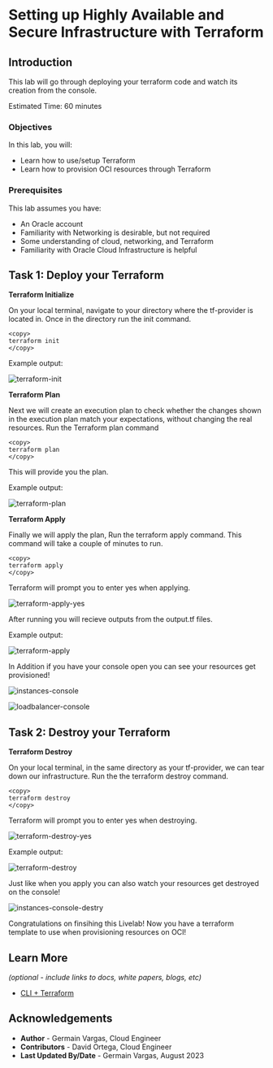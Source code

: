 # Setting up Highly Available and Secure Infrastructure with Terraform

## Introduction

This lab will go through deploying your terraform code and watch its creation from the console.

Estimated Time: 60 minutes

### Objectives

In this lab, you will:
* Learn how to use/setup Terraform
* Learn how to provision OCI resources through Terraform

### Prerequisites

This lab assumes you have:
* An Oracle account
* Familiarity with Networking is desirable, but not required
* Some understanding of cloud, networking, and Terraform
* Familiarity with Oracle Cloud Infrastructure is helpful


## Task 1: Deploy your Terraform

**Terraform Initialize**

On your local terminal, navigate to your directory where the tf-provider is located in. Once in the directory run the init command.
```
<copy>
terraform init
</copy>
```

Example output:

![terraform-init](images/terraform-init.png)

**Terraform Plan**

Next we will create an execution plan to check whether the changes shown in the execution plan match your expectations, without changing the real resources. Run the Terraform plan command

```
<copy>
terraform plan
</copy>
```
This will provide you the plan. 

Example output:

![terraform-plan](images/terraform-plan.png)
  
**Terraform Apply** 

Finally we will apply the plan, Run the terraform apply command. This command will take a couple of minutes to run. 

```
<copy>
terraform apply
</copy>
```

Terraform will prompt you to enter yes when applying.

![terraform-apply-yes](images/terraform-apply-yes.png)

After running you will recieve outputs from the output.tf files. 

Example output:

![terraform-apply](images/terraform-apply.png)

In Addition if you have your console open you can see your resources get provisioned!

![instances-console](images/instances-console.png)

![loadbalancer-console](images/loadbalncer-console.png)

## Task 2: Destroy your Terraform

**Terraform Destroy**

On your local terminal, in the same directory as your tf-provider, we can tear down our infrastructure. Run the the terraform destroy command.

```
<copy>
terraform destroy
</copy>
```

Terraform will prompt you to enter yes when destroying.

![terraform-destroy-yes](images/terraform-destroy-yes.png)

Example output:

![terraform-destroy](images/terraform-destroy.png)

Just like when you apply you can also watch your resources get destroyed on the console!

![instances-console-destry](images/instances-console-destroy.png)

Congratulations on finsihing this Livelab! Now you have a terraform template to use when provisioning resources on OCI!

## Learn More

*(optional - include links to docs, white papers, blogs, etc)*

* [CLI + Terraform](https://developer.hashicorp.com/terraform/tutorials/cli)

## Acknowledgements
* **Author** - Germain Vargas, Cloud Engineer
* **Contributors** -  David Ortega, Cloud Engineer
* **Last Updated By/Date** - Germain Vargas, August 2023
